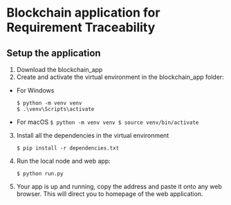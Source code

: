 # Blockchain application for Requirement Traceability

## Setup the application
1. Download the blockchain_app
2. Create and activate the virtual environment in the blockchain_app folder:
  - For Windows
	```
	$ python -m venv venv
	$ .\venv\Scripts\activate
	```
  - For macOS
    	```
	$ python -m venv venv
	$ source venv/bin/activate
    	```
3. Install all the dependencies in the virtual environment
	```
   	$ pip install -r dependencies.txt
   	```
4. Run the local node and web app:
  	```
  	$ python run.py
  	```
5. Your app is up and running, copy the address and paste it onto any web browser. This will direct you to homepage of the web application.
